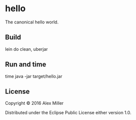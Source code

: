 # hello

The canonical hello world.

## Build

lein do clean, uberjar

## Run and time

time java -jar target/hello.jar 

## License

Copyright © 2016 Alex Miller

Distributed under the Eclipse Public License either version 1.0.
